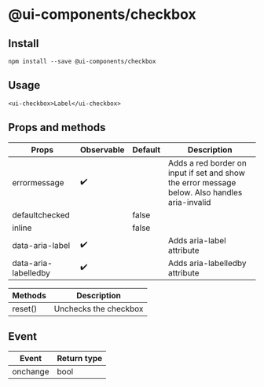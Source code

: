 # @ui-components/checkbox

## Install

```
npm install --save @ui-components/checkbox
```

## Usage

```
<ui-checkbox>Label</ui-checkbox>
```

## Props and methods

| Props                | Observable         | Default | Description                                                                                   |
| -------------------- | ------------------ | ------- | --------------------------------------------------------------------------------------------- |
| errormessage         | :heavy_check_mark: |         | Adds a red border on input if set and show the error message below. Also handles aria-invalid |
| defaultchecked       |                    | false   |                                                                                               |
| inline               |                    | false   |                                                                                               |
| data-aria-label      | :heavy_check_mark: |         | Adds aria-label attribute                                                                     |
| data-aria-labelledby | :heavy_check_mark: |         | Adds aria-labelledby attribute                                                                |

| Methods | Description           |
| ------- | --------------------- |
| reset() | Unchecks the checkbox |

## Event

| Event    | Return type |
| -------- | ----------- |
| onchange | bool        |
